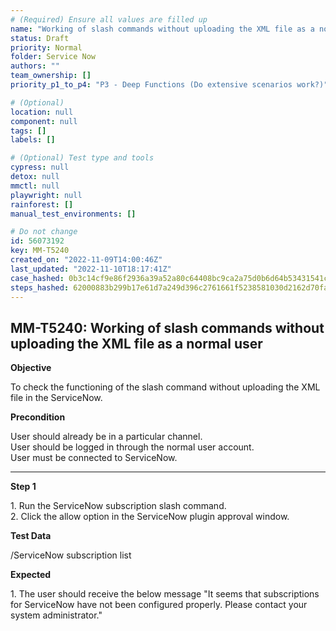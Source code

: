 ```yaml
---
# (Required) Ensure all values are filled up
name: "Working of slash commands without uploading the XML file as a normal user"
status: Draft
priority: Normal
folder: Service Now
authors: ""
team_ownership: []
priority_p1_to_p4: "P3 - Deep Functions (Do extensive scenarios work?)"

# (Optional)
location: null
component: null
tags: []
labels: []

# (Optional) Test type and tools
cypress: null
detox: null
mmctl: null
playwright: null
rainforest: []
manual_test_environments: []

# Do not change
id: 56073192
key: MM-T5240
created_on: "2022-11-09T14:00:46Z"
last_updated: "2022-11-10T18:17:41Z"
case_hashed: 0b3c14cf9e86f2936a39a52a80c64408bc9ca2a75d0b6d64b53431541c57e83e61391d05d43b5619120993272b720268
steps_hashed: 62000883b299b17e61d7a249d396c2761661f5238581030d2162d70fa005f2675ac94cc86435f3324c8213b46a47dbae
---
```


<!-- (Auto-generated) Based on frontmatter's "key" and "name" -->

## MM-T5240: Working of slash commands without uploading the XML file as a normal user

**Objective**

To check the functioning of the slash command without uploading the XML file in the ServiceNow.

**Precondition**

User should already be in a particular channel.\
User should be logged in through the normal user account.\
User must be connected to ServiceNow.

---

**Step 1**

1\. Run the ServiceNow subscription slash command.\
2\. Click the allow option in the ServiceNow plugin approval window.

**Test Data**

/ServiceNow subscription list

**Expected**

1\. The user should receive the below message "It seems that subscriptions for ServiceNow have not been configured properly. Please contact your system administrator."
